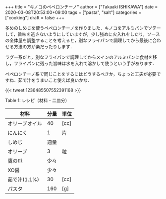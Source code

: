 +++
title = "キノコのペペロンチーノ"
author = ["Takaaki ISHIKAWA"]
date = 2020-03-08T20:53:00+09:00
tags = ["pasta", "salt"]
categories = ["cooking"]
draft = false
+++

多めのしめじを使うペペロンチーノを作りました．キノコをアルミパンでソテーして，旨味を逃さないようにしていますが，少し強めに火入れをしたり，ソースの全体量を調整することを考えると，別なフライパンで調理してから最後に合わせる方法の方が楽だったりします．

ラグー系だと，別なフライパンで調理してからメインのアルミパンに食材を移し，フライパンに残った旨味は水を入れて溶かして使うという手があります．

ペペロンチーノ系で同じことをするにはどうするべきか，ちょっと工夫が必要ですね．茹で汁をうまいこと使えば良いかな．

{{< tweet 1236485507552391168 >}}

<div class="table-caption">
  <span class="table-number">Table 1</span>:
  レシピ（材料・二皿分）
</div>

| 材料      | 分量 | 単位 |
|---------|----|----|
| オリーブオイル | 40  | [cc] |
| にんにく  | 1   | 片   |
| しめじ    | 適量 |      |
| オリーブ  | 3   | 粒   |
| 鷹の爪    | 少々 |      |
| XO醤      | 少々 |      |
| 茹で汁(1.1%) | 30  | [cc] |
| パスタ    | 160 | [g]  |
